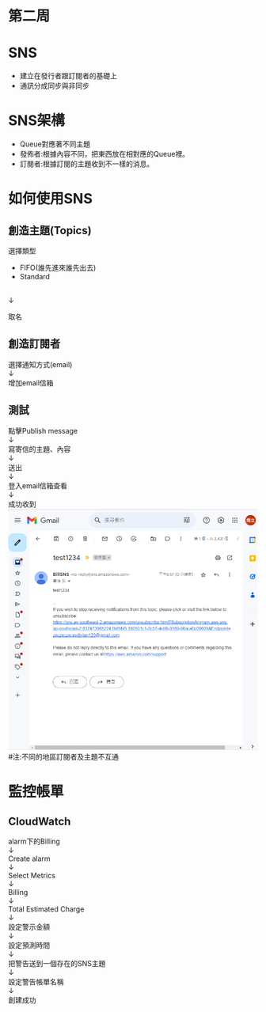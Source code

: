# 第二周
# SNS
* 建立在發行者跟訂閱者的基礎上
* 通訊分成同步與非同步
# SNS架構
* Queue對應著不同主題
* 發佈者:根據內容不同，把東西放在相對應的Queue裡。
* 訂閱者:根據訂閱的主題收到不一樣的消息。
# 如何使用SNS
## 創造主題(Topics)
 選擇類型<br>
* FIFO(誰先進來誰先出去)
* Standard

<br>↓<br>

取名<br>
## 創造訂閱者
選擇通知方式(email) <br>↓<br>
增加email信箱

## 測試
點擊Publish message <br>↓<br>
寫寄信的主題、內容 <br>↓<br>
送出 <br>↓<br>
登入email信箱查看 <br>↓<br>
成功收到
<img src="../pic/0919.png">
#注:不同的地區訂閱者及主題不互通

# 監控帳單
## CloudWatch
alarm下的Billing <br>↓<br>
Create alarm <br>↓<br>
Select Metrics <br>↓<br>
Billing<br>↓<br>
Total Estimated Charge <br>↓<br>
設定警示金額 <br>↓<br>
設定預測時間 <br>↓<br>
把警告送到一個存在的SNS主題 <br>↓<br> 
設定警告帳單名稱 <br>↓<br>
創建成功 <br>











